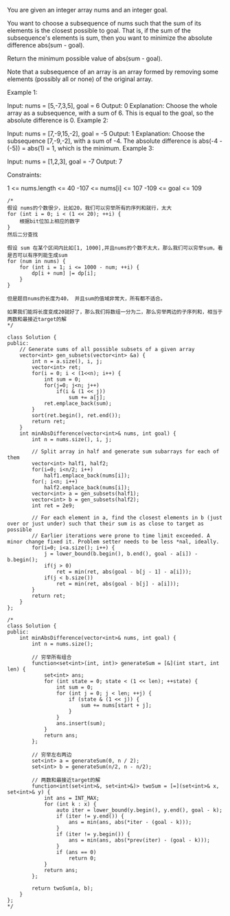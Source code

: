 You are given an integer array nums and an integer goal.

You want to choose a subsequence of nums such that the sum of its elements is the closest possible to goal. That is, if the sum of the subsequence's elements is sum, then you want to minimize the absolute difference abs(sum - goal).

Return the minimum possible value of abs(sum - goal).

Note that a subsequence of an array is an array formed by removing some elements (possibly all or none) of the original array.

 

Example 1:

Input: nums = [5,-7,3,5], goal = 6
Output: 0
Explanation: Choose the whole array as a subsequence, with a sum of 6.
This is equal to the goal, so the absolute difference is 0.
Example 2:

Input: nums = [7,-9,15,-2], goal = -5
Output: 1
Explanation: Choose the subsequence [7,-9,-2], with a sum of -4.
The absolute difference is abs(-4 - (-5)) = abs(1) = 1, which is the minimum.
Example 3:

Input: nums = [1,2,3], goal = -7
Output: 7
 

Constraints:

1 <= nums.length <= 40
-107 <= nums[i] <= 107
-109 <= goal <= 109

```
/*
假设 nums的个数很少，比如20，我们可以穷举所有的序列和就行，太大
for (int i = 0; i < (1 << 20); ++i) {
    根据bit位加上相应的数字
}
然后二分查找

假设 sum 在某个区间内比如[1, 1000],并且nums的个数不太大，那么我们可以穷举sum，看是否可以有序列能生成sum
for (num in nums) {
    for (int i = 1; i <= 1000 - num; ++i) {
        dp[i + num] |= dp[i]; 
    }
}

但是题目nums的长度为40， 并且sum的值域非常大，所有都不适合。

如果我们能将长度变成20就好了，那么我们将数组一分为二，那么穷举两边的子序列和，相当于两数和最接近target的解
*/

class Solution {
public:
	// Generate sums of all possible subsets of a given array
    vector<int> gen_subsets(vector<int> &a) {
        int n = a.size(), i, j;
        vector<int> ret;
        for(i = 0; i < (1<<n); i++) {
            int sum = 0;
            for(j=0; j<n; j++)
                if(i & (1 << j))
                    sum += a[j];
            ret.emplace_back(sum);
        }
        sort(ret.begin(), ret.end());
        return ret;
    }
    int minAbsDifference(vector<int>& nums, int goal) {
        int n = nums.size(), i, j;
		
		// Split array in half and generate sum subarrays for each of them		
		vector<int> half1, half2;   
        for(i=0; i<n/2; i++) 
            half1.emplace_back(nums[i]);
        for(; i<n; i++) 
            half2.emplace_back(nums[i]);
        vector<int> a = gen_subsets(half1);
        vector<int> b = gen_subsets(half2);
        int ret = 2e9;
		
		// For each element in a, find the closest elements in b (just over or just under) such that their sum is as close to target as possible
		// Earlier iterations were prone to time limit exceeded. A minor change fixed it. Problem setter needs to be less *nal, ideally.
        for(i=0; i<a.size(); i++) {   
            j = lower_bound(b.begin(), b.end(), goal - a[i]) - b.begin();
            if(j > 0)
                ret = min(ret, abs(goal - b[j - 1] - a[i]));
            if(j < b.size())
                ret = min(ret, abs(goal - b[j] - a[i]));
        }
        return ret;
    }
};

/*
class Solution {
public:
    int minAbsDifference(vector<int>& nums, int goal) {
        int n = nums.size();
        
        // 穷举所有组合
        function<set<int>(int, int)> generateSum = [&](int start, int len) {
            set<int> ans;
            for (int state = 0; state < (1 << len); ++state) {
                int sum = 0;
                for (int j = 0; j < len; ++j) {
                    if (state & (1 << j)) {
                        sum += nums[start + j];
                    }
                }
                ans.insert(sum);
            }
            return ans;
        };
        
        // 穷举左右两边
        set<int> a = generateSum(0, n / 2);
        set<int> b = generateSum(n/2, n - n/2);
        
        // 两数和最接近target的解
        function<int(set<int>&, set<int>&)> twoSum = [=](set<int>& x, set<int>& y) {
            int ans = INT_MAX;
            for (int k : x) {
                auto iter = lower_bound(y.begin(), y.end(), goal - k);
                if (iter != y.end()) {
                    ans = min(ans, abs(*iter - (goal - k)));
                }
                if (iter != y.begin()) {
                    ans = min(ans, abs(*prev(iter) - (goal - k)));
                }
                if (ans == 0)
                    return 0;
            }
            return ans;
        };
        
        return twoSum(a, b);
    }
};
*/
```
